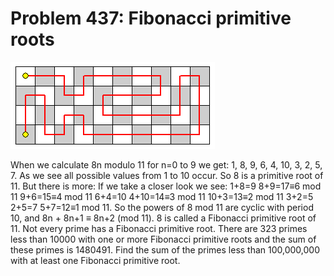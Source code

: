 # Problem 437: Fibonacci primitive roots

![p437](img/437.gif)

When we calculate 8n modulo 11 for n=0 to 9 we get: 1, 8, 9, 6, 4, 10,
3, 2, 5, 7. As we see all possible values from 1 to 10 occur. So 8 is a
primitive root of 11. But there is more: If we take a closer look we
see: 1+8=9 8+9=17≡6 mod 11 9+6=15≡4 mod 11 6+4=10 4+10=14≡3 mod 11
10+3=13≡2 mod 11 3+2=5 2+5=7 5+7=12≡1 mod 11. So the powers of 8 mod 11
are cyclic with period 10, and 8n + 8n+1 ≡ 8n+2 (mod 11). 8 is called a
Fibonacci primitive root of 11. Not every prime has a Fibonacci
primitive root. There are 323 primes less than 10000 with one or more
Fibonacci primitive roots and the sum of these primes is 1480491. Find
the sum of the primes less than 100,000,000 with at least one Fibonacci
primitive root.